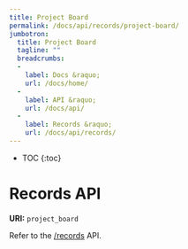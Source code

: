 ```yaml
---
title: Project Board
permalink: /docs/api/records/project-board/
jumbotron:
  title: Project Board
  tagline: ""
  breadcrumbs:
  -
    label: Docs &raquo;
    url: /docs/home/
  -
    label: API &raquo;
    url: /docs/api/
  -
    label: Records &raquo;
    url: /docs/api/records/
---
```


* TOC
{:toc}

# Records API

**URI:** `project_board`

Refer to the [/records](/docs/api/endpoints/records/) API.

